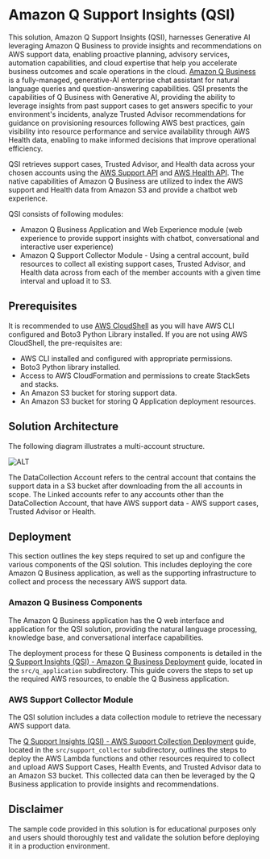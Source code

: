 # Amazon Q Support Insights (QSI)

This solution, Amazon Q Support Insights (QSI), harnesses Generative AI leveraging Amazon Q Business to provide insights and recommendations on AWS support data, enabling proactive planning, advisory services, automation capabilities, and cloud expertise that help you accelerate business outcomes and scale operations in the cloud. [Amazon Q Business](https://docs.aws.amazon.com/amazonq/latest/business-use-dg/what-is.html) is a fully-managed, generative-AI enterprise chat assistant for natural language queries and question-answering capabilities. QSI presents the capabilities of Q Business with Generative AI, providing the ability to leverage insights from past support cases to get answers specific to your environment's incidents, analyze Trusted Advisor recommendations for guidance on provisioning resources following AWS best practices, gain visibility into resource performance and service availability through AWS Health data, enabling to make informed decisions that improve operational efficiency.

QSI retrieves support cases, Trusted Advisor, and Health data across your chosen accounts using the [AWS Support API](https://boto3.amazonaws.com/v1/documentation/api/latest/reference/services/support.html) and [AWS Health API](https://boto3.amazonaws.com/v1/documentation/api/latest/reference/services/health.html). The native capabilities of Amazon Q Business are utilized to index the AWS support and Health data from Amazon S3 and provide a chatbot web experience.

QSI consists of following modules:

* Amazon Q Business Application and Web Experience module (web experience to provide support insights with chatbot, conversational and interactive user experience)
* Amazon Q Support Collector Module - Using a central account, build resources to collect all existing support cases, Trusted Advisor, and Health data across from each of the member accounts with a given time interval and upload it to S3.

## Prerequisites

It is recommended to use [AWS CloudShell](https://docs.aws.amazon.com/cloudshell/latest/userguide/welcome.html) as you will have AWS CLI configured and Boto3 Python Library installed.
If you are not using AWS CloudShell, the pre-requisites are:

* AWS CLI installed and configured with appropriate permissions.
* Boto3 Python library installed.
* Access to AWS CloudFormation and permissions to create StackSets and stacks.
* An Amazon S3 bucket for storing support data.
* An Amazon S3 bucket for storing Q Application deployment resources.

## Solution Architecture

The following diagram illustrates a multi-account structure.

![ALT](img/qsi-arch-v1.jpg)

The DataCollection Account refers to the central account that contains the support data in a S3 bucket after downloading from the all accounts in scope. The Linked accounts refer to any accounts other than the DataCollection Account, that have AWS support data - AWS support cases, Trusted Advisor or Health.

## Deployment

This section outlines the key steps required to set up and configure the various components of the QSI solution. This includes deploying the core Amazon Q Business application, as well as the supporting infrastructure to collect and process the necessary AWS support data.

### Amazon Q Business Components

The Amazon Q Business application has the Q web interface and application for the QSI solution, providing the natural language processing, knowledge base, and conversational interface capabilities.

The deployment process for these Q Business components is detailed in the [Q Support Insights (QSI) - Amazon Q Business Deployment](./src/q_application/README.md) guide, located in the `src/q_application` subdirectory. This guide covers the steps to set up the required AWS resources, to enable the Q Business application.

### AWS Support Collector Module

The QSI solution includes a data collection module to retrieve the necessary AWS support data.

The [Q Support Insights (QSI) - AWS Support Collection Deployment](./src/support_collector/README.md) guide, located in the `src/support_collector` subdirectory, outlines the steps to deploy the AWS Lambda functions and other resources required to collect and upload AWS Support Cases, Health Events, and Trusted Advisor data to an Amazon S3 bucket. This collected data can then be leveraged by the Q Business application to provide insights and recommendations.

## Disclaimer

The sample code provided in this solution is for educational purposes only and users should thoroughly test and validate the solution before deploying it in a production environment.
